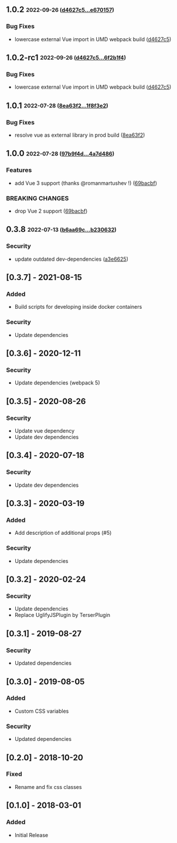 ## **1.0.2** <sub><sup>2022-09-26 ([d4627c5...e670157](https://github.com/bastidest/vue-step-progress/compare/d4627c5...e670157?diff=split))</sup></sub>

### Bug Fixes
*  lowercase external Vue import in UMD webpack build ([d4627c5](https://github.com/bastidest/vue-step-progress/commit/d4627c5))


## **1.0.2-rc1** <sub><sup>2022-09-26 ([d4627c5...6f2b1f4](https://github.com/bastidest/vue-step-progress/compare/d4627c5...6f2b1f4?diff=split))</sup></sub>

### Bug Fixes
*  lowercase external Vue import in UMD webpack build ([d4627c5](https://github.com/bastidest/vue-step-progress/commit/d4627c5))


## **1.0.1** <sub><sup>2022-07-28 ([8ea63f2...1f8f3e2](https://github.com/bastidest/vue-step-progress/compare/8ea63f2...1f8f3e2?diff=split))</sup></sub>

### Bug Fixes
*  resolve vue as external library in prod build ([8ea63f2](https://github.com/bastidest/vue-step-progress/commit/8ea63f2))


## **1.0.0** <sub><sup>2022-07-28 ([97b9f4d...4a7d486](https://github.com/bastidest/vue-step-progress/compare/97b9f4d...4a7d486?diff=split))</sup></sub>

### Features
*  add Vue 3 support (thanks @romanmartushev !) ([69bacbf](https://github.com/bastidest/vue-step-progress/commit/69bacbf))


### BREAKING CHANGES
*  drop Vue 2 support ([69bacbf](https://github.com/bastidest/vue-step-progress/commit/69bacbf))

## **0.3.8** <sub><sup>2022-07-13 ([b6aa69c...b230632](https://github.com/bastidest/vue-step-progress/compare/b6aa69c...b230632?diff=split))</sup></sub>

### Security
*  update outdated dev\-dependencies ([a3e6625](https://github.com/bastidest/vue-step-progress/commit/a3e6625))


## [0.3.7] - 2021-08-15
### Added
- Build scripts for developing inside docker containers
### Security
- Update dependencies

## [0.3.6] - 2020-12-11
### Security
- Update dependencies (webpack 5)

## [0.3.5] - 2020-08-26
### Security
- Update vue dependency
- Update dev dependencies

## [0.3.4] - 2020-07-18
### Security
- Update dev dependencies

## [0.3.3] - 2020-03-19
### Added
- Add description of additional props (#5)
### Security
- Update dependencies

## [0.3.2] - 2020-02-24
### Security
- Update dependencies
- Replace UglifyJSPlugin by TerserPlugin

## [0.3.1] - 2019-08-27
### Security
- Updated dependencies

## [0.3.0] - 2019-08-05
### Added
- Custom CSS variables
### Security
- Updated dependencies

## [0.2.0] - 2018-10-20
### Fixed
- Rename and fix css classes

## [0.1.0] - 2018-03-01
### Added
- Initial Release
